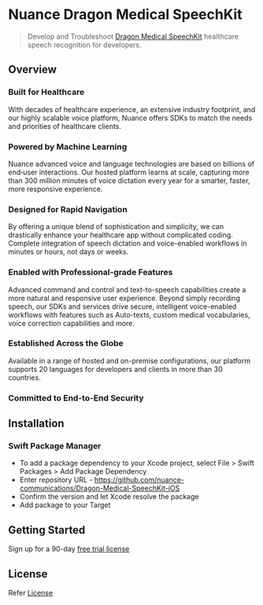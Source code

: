# Nuance Dragon Medical SpeechKit

> Develop and Troubleshoot [Dragon Medical SpeechKit](https://www.nuance.com/healthcare/developers.html) healthcare speech recognition for developers.

## Overview

### Built for Healthcare

With decades of healthcare experience, an extensive industry footprint, and our highly scalable voice platform, Nuance offers SDKs to match the needs and priorities of healthcare clients.

### Powered by Machine Learning

Nuance advanced voice and language technologies are based on billions of end‑user interactions. Our hosted platform learns at scale, capturing more than 300 million minutes of voice dictation every year for a smarter, faster, more responsive experience.

### Designed for Rapid Navigation

By offering a unique blend of sophistication and simplicity, we can drastically enhance your healthcare app without complicated coding. Complete integration of speech dictation and voice-enabled workflows in minutes or hours, not days or weeks.

### Enabled with Professional-grade Features

Advanced command and control and text-to-speech capabilities create a more natural and responsive user experience. Beyond simply recording speech, our SDKs and services drive secure, intelligent voice-enabled workflows with features such as Auto-texts, custom medical vocabularies, voice correction capabilities and more.

### Established Across the Globe

Available in a range of hosted and on-premise configurations, our platform supports 20 languages for developers and clients in more than 30 countries.

### Committed to End-to-End Security

## Installation
### Swift Package Manager
- To add a package dependency to your Xcode project, select File > Swift Packages > Add Package Dependency 
- Enter repository URL - https://github.com/nuance-communications/Dragon-Medical-SpeechKit-iOS
- Confirm the version and let Xcode resolve the package
- Add package to your Target

## Getting Started

Sign up for a 90-day [free trial license](https://www.nuance.com/healthcare/developers.html)

## License
 
 Refer [License](./LICENSE.md)
